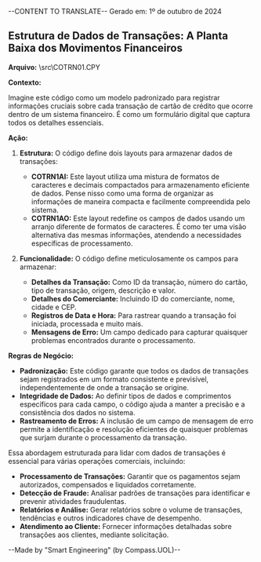 --CONTENT TO TRANSLATE--
Gerado em: 1º de outubro de 2024

## Estrutura de Dados de Transações: A Planta Baixa dos Movimentos Financeiros

**Arquivo:**  \src\COTRN01.CPY

**Contexto:**

Imagine este código como um modelo padronizado para registrar informações cruciais sobre cada transação de cartão de crédito que ocorre dentro de um sistema financeiro. É como um formulário digital que captura todos os detalhes essenciais.

**Ação:**

1.  **Estrutura:** O código define dois layouts para armazenar dados de transações:
    *   **COTRN1AI:** Este layout utiliza uma mistura de formatos de caracteres e decimais compactados para armazenamento eficiente de dados. Pense nisso como uma forma de organizar as informações de maneira compacta e facilmente compreendida pelo sistema.
    *   **COTRN1AO:** Este layout redefine os campos de dados usando um arranjo diferente de formatos de caracteres. É como ter uma visão alternativa das mesmas informações, atendendo a necessidades específicas de processamento.

2.  **Funcionalidade:** O código define meticulosamente os campos para armazenar:
    *   **Detalhes da Transação:** Como ID da transação, número do cartão, tipo de transação, origem, descrição e valor.
    *   **Detalhes do Comerciante:** Incluindo ID do comerciante, nome, cidade e CEP.
    *   **Registros de Data e Hora:** Para rastrear quando a transação foi iniciada, processada e muito mais.
    *   **Mensagens de Erro:** Um campo dedicado para capturar quaisquer problemas encontrados durante o processamento.

**Regras de Negócio:**

*   **Padronização:** Este código garante que todos os dados de transações sejam registrados em um formato consistente e previsível, independentemente de onde a transação se origine.
*   **Integridade de Dados:** Ao definir tipos de dados e comprimentos específicos para cada campo, o código ajuda a manter a precisão e a consistência dos dados no sistema.
*   **Rastreamento de Erros:** A inclusão de um campo de mensagem de erro permite a identificação e resolução eficientes de quaisquer problemas que surjam durante o processamento da transação.

Essa abordagem estruturada para lidar com dados de transações é essencial para várias operações comerciais, incluindo:

*   **Processamento de Transações:** Garantir que os pagamentos sejam autorizados, compensados e liquidados corretamente.
*   **Detecção de Fraude:** Analisar padrões de transações para identificar e prevenir atividades fraudulentas.
*   **Relatórios e Análise:** Gerar relatórios sobre o volume de transações, tendências e outros indicadores chave de desempenho. 
*   **Atendimento ao Cliente:** Fornecer informações detalhadas sobre transações aos clientes, mediante solicitação.

--Made by "Smart Engineering" (by Compass.UOL)--